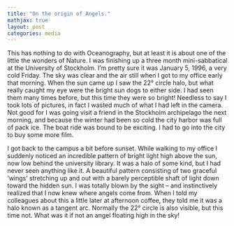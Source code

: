 ```yaml
---
title: "On the origin of Angels."
mathjax: true
layout: post
categories: media
---
```


This has nothing to do with Oceanography, but at least it is about one of the little the wonders of Nature. I was finishing up a three month mini-sabbatical at the University of Stockholm. I’m pretty sure it was January 5, 1996, a very cold Friday. The sky was clear and the air still when I got to my office early that morning. When the sun came up I saw the 22° circle halo, but what really caught my eye were the bright sun dogs to either side. I had seen them many times before, but this time they were so bright! Needless to say I took lots of pictures, in fact I wasted much of what I had left in the camera. Not good for I was going visit a friend in the Stockholm archipelago the next morning, and because the winter had been so cold the city harbor was full of pack ice. The boat ride was bound to be exciting. I had to go into the city to buy some more film. 

I got back to the campus a bit before sunset. While walking to my office I suddenly noticed an incredible pattern of bright light high above the sun, now low behind the university library. It was a halo of some kind, but I had never seen anything like it. A beautiful pattern consisting of two graceful ‘wings’ stretching up and out with a barely perceptible shaft of light down toward the hidden sun. I was totally blown by the sight – and instinctively realized that I now knew where angels come from. When I told my colleagues about this a little later at afternoon coffee, they told me it was a halo known as a tangent arc. Normally the 22° circle is also visible, but this time not. What was it if not an angel floating high in the sky! 
